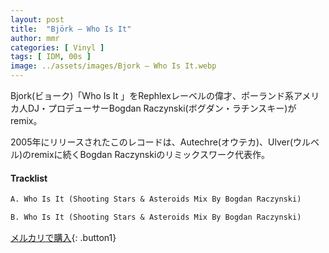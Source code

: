 ```yaml
---
layout: post
title:  "Björk – Who Is It"
author: mmr
categories: [ Vinyl ]
tags: [ IDM, 00s ]
image: ../assets/images/Bjork – Who Is It.webp
---
```


Bjork(ビョーク)「Who Is It 」をRephlexレーベルの偉才、ポーランド系アメリカ人DJ・プロデューサーBogdan Raczynski(ボグダン・ラチンスキー)がremix。

2005年にリリースされたこのレコードは、Autechre(オウテカ)、Ulver(ウルベル)のremixに続くBogdan Raczynskiのリミックスワーク代表作。


#### Tracklist
```md
A. Who Is It (Shooting Stars & Asteroids Mix By Bogdan Raczynski)

B. Who Is It (Shooting Stars & Asteroids Mix By Bogdan Raczynski)
```

[メルカリで購入](https://jp.mercari.com/item/m66653157293?afid=6142608987){: .button1}
